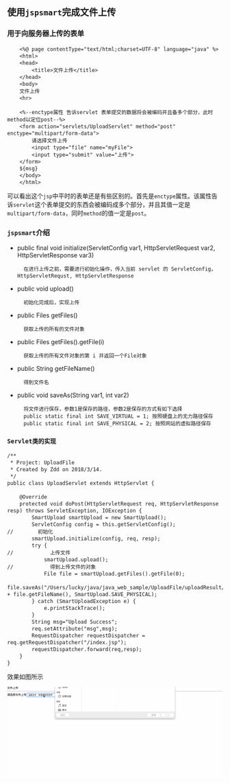 使用`jspsmart`完成文件上传
---

### 用于向服务器上传的表单

```
	<%@ page contentType="text/html;charset=UTF-8" language="java" %>
	<html>
	<head>
	    <title>文件上传</title>
	</head>
	<body>
	文件上传
	<hr>
	
	<%--enctype属性 告诉servlet 表单提交的数据将会被编码并且备多个部分，此时method以定位post--%>
	<form action="servlets/UploadServlet" method="post" enctype="multipart/form-data">
	    请选择文件上传
	    <input type="file" name="myFile">
	    <input type="submit" value="上传">
	</form>
	${msg}
	</body>
	</html>

```

可以看出这个`jsp`中平时的表单还是有些区别的。首先是`enctype`属性。该属性告诉`servlet`这个表单提交的东西会被编码成多个部分，并且其值一定是`multipart/form-data`，同时`method`的值一定是`post`。

### `jspsmart`介绍

- public final void initialize(ServletConfig var1, HttpServletRequest var2, HttpServletResponse var3)

		在进行上传之前，需要进行初始化操作，传入当前 servlet 的 ServletConfig，HttpServletRequst, HttpServletResponse
		
- public void upload()

		初始化完成后，实现上传

- public Files getFiles()

		获取上传的所有的文件对象
		
- public Files getFiles().getFile(i)

		获取上传的所有文件对象的第 i 并返回一个File对象

- public String getFileName()

		得到文件名
- public void saveAs(String var1, int var2) 

		将文件进行保存，参数1是保存的路径，参数2是保存的方式有如下选择
		public static final int SAVE_VIRTUAL = 1; 按照硬盘上的无力路径保存
    	public static final int SAVE_PHYSICAL = 2; 按照网站的虚拟路径保存
    
 
### `Servlet类的实现`

```
/**
 * Project: UploadFile
 * Created by Zdd on 2018/3/14.
 */
public class UploadServlet extends HttpServlet {

    @Override
    protected void doPost(HttpServletRequest req, HttpServletResponse resp) throws ServletException, IOException {
        SmartUpload smartUpload = new SmartUpload();
        ServletConfig config = this.getServletConfig();
//        初始化
        smartUpload.initialize(config, req, resp);
        try {
//            上传文件
            smartUpload.upload();
//            得到上传文件的对象
            File file = smartUpload.getFiles().getFile(0);
            file.saveAs("/Users/lucky/java/java_web_sample/UploadFile/uploadResult/" + file.getFileName(), SmartUpload.SAVE_PHYSICAL);
        } catch (SmartUploadException e) {
            e.printStackTrace();
        }
        String msg="Upload Success";
        req.setAttribute("msg",msg);
        RequestDispatcher requestDispatcher = req.getRequestDispatcher("/index.jsp");
        requestDispatcher.forward(req,resp);
    }
}
```

效果如图所示

![](./readmeRes/record.gif)